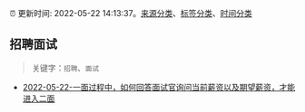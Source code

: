 :alarm_clock: 更新时间: 2022-05-22 14:13:37。[来源分类](../README.md)、[标签分类](../TAGS.md)、[时间分类](../TIMELINE.md)

## 招聘面试


> 关键字：`招聘`、`面试`



- [2022-05-22-一面过程中，如何回答面试官询问当前薪资以及期望薪资，才能进入二面](https://www.v2ex.com/t/854513) 